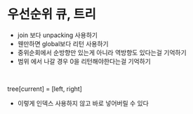 # 우선순위 큐, 트리
* join 보다 unpacking 사용하기
* 웬만하면 global보다 리턴 사용하기
* 중위순회에서 순방향만 있는게 아니라 역방향도 있다는걸 기억하기
* 범위 에서 나갈 경우 0을 리턴해야한다는걸 기억하기 

<br>

tree[current] = [left, right]
* 이렇게 인덱스 사용하지 않고 바로 넣어버릴 수 있다